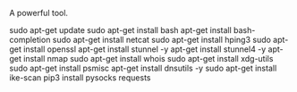 A powerful tool.


sudo apt-get update
sudo apt-get install bash
apt-get install bash-completion
sudo apt-get install netcat
sudo apt-get install hping3
sudo apt-get install openssl
apt-get install stunnel -y
apt-get install stunnel4 -y
apt-get install nmap
sudo apt-get install whois
sudo apt-get install xdg-utils
sudo apt-get install psmisc
apt-get install dnsutils -y
sudo apt-get install ike-scan
pip3 install pysocks requests
 
 
